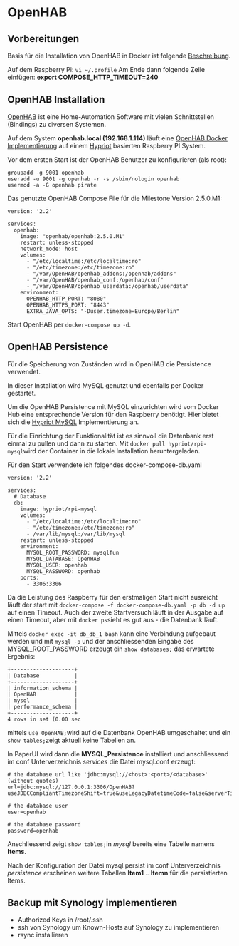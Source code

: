 # OpenHAB

## Vorbereitungen

Basis für die Installation von OpenHAB in Docker ist folgende [Beschreibung](https://www.openhab.org/docs/installation/docker.html).

Auf dem Raspberry Pi: ```vi ~/.profile```
Am Ende dann folgende Zeile einfügen:
**export COMPOSE\_HTTP\_TIMEOUT=240**


## OpenHAB Installation
[OpenHAB](https://www.openhab.org) ist eine Home-Automation Software mit vielen Schnittstellen (Bindings) zu diversen Systemen.

Auf dem System **openhab.local (192.168.1.114)** läuft eine [OpenHAB Docker Implementierung](https://hub.docker.com/r/openhab/openhab) auf einem [Hypriot](https://blog.hypriot.com) basierten Raspberry PI System.

Vor dem ersten Start ist der OpenHAB Benutzer zu konfigurieren (als root):

```
groupadd -g 9001 openhab
useradd -u 9001 -g openhab -r -s /sbin/nologin openhab
usermod -a -G openhab pirate
```

Das genutzte OpenHAB Compose File für die Milestone Version 2.5.0.M1:

```
version: '2.2'

services:
  openhab:
    image: "openhab/openhab:2.5.0.M1"
    restart: unless-stopped
    network_mode: host
    volumes:
      - "/etc/localtime:/etc/localtime:ro"
      - "/etc/timezone:/etc/timezone:ro"
      - "/var/OpenHAB/openhab_addons:/openhab/addons"
      - "/var/OpenHAB/openhab_conf:/openhab/conf"
      - "/var/OpenHAB/openhab_userdata:/openhab/userdata"
    environment:
      OPENHAB_HTTP_PORT: "8080"
      OPENHAB_HTTPS_PORT: "8443"
      EXTRA_JAVA_OPTS: "-Duser.timezone=Europe/Berlin"
```

Start OpenHAB per ```docker-compose up -d```.

## OpenHAB Persistence

Für die Speicherung von Zuständen wird in OpenHAB die Persistence verwendet.

In dieser Installation wird MySQL genutzt und ebenfalls per Docker gestartet.

Um die OpenHAB Persistence mit MySQL einzurichten wird vom Docker Hub eine entsprechende Version für den Raspberry benötigt. Hier bietet sich die [Hypriot MySQL](https://hub.docker.com/r/hypriot/rpi-mysql/) Implementierung an.

Für die Einrichtung der Funktionalität ist es sinnvoll die Datenbank erst einmal zu pullen und dann zu starten. 
Mit ```docker pull hypriot/rpi-mysql```wird der Container in die lokale Installation heruntergeladen.

Für den Start verwendete ich folgendes docker-compose-db.yaml

```
version: '2.2'

services:
  # Database
  db:
    image: hypriot/rpi-mysql
    volumes:
      - "/etc/localtime:/etc/localtime:ro"
      - "/etc/timezone:/etc/timezone:ro"
      - /var/lib/mysql:/var/lib/mysql
    restart: unless-stopped
    environment:
      MYSQL_ROOT_PASSWORD: mysqlfun
      MYSQL_DATABASE: OpenHAB
      MYSQL_USER: openhab
      MYSQL_PASSWORD: openhab
    ports:
      - 3306:3306
```

Da die Leistung des Raspberry für den erstmaligen Start nicht ausreicht läuft der start mit ```docker-compose -f docker-compose-db.yaml -p db -d up``` auf einen Timeout. Auch der zweite Startversuch läuft in der Ausgabe auf einen Timeout, aber mit ```docker ps```sieht es gut aus - die Datenbank läuft.

Mittels ```docker exec -it db_db_1 bash``` kann eine Verbindung aufgebaut werden und mit ```mysql -p``` und der anschliessenden Eingabe des MYSQL\_ROOT\_PASSWORD erzeugt ein ```show databases;``` das erwartete Ergebnis:

```
+--------------------+
| Database           |
+--------------------+
| information_schema |
| OpenHAB            |
| mysql              |
| performance_schema |
+--------------------+
4 rows in set (0.00 sec
```

mittels ```use OpenHAB;```wird auf die Datenbank OpenHAB umgeschaltet und ein ```show tables;```zeigt aktuell keine Tabellen an.


In PaperUI wird dann die **MYSQL_Persistence** installiert und anschliessend im conf Unterverzeichnis *services* die Datei mysql.conf erzeugt:

```
# the database url like 'jdbc:mysql://<host>:<port>/<database>' (without quotes)
url=jdbc:mysql://127.0.0.1:3306/OpenHAB?useJDBCCompliantTimezoneShift=true&useLegacyDatetimeCode=false&serverTimezone=Europe/Berlin

# the database user
user=openhab

# the database password
password=openhab
```
Anschliessend zeigt ```show tables;```in *mysql* bereits eine Tabelle namens **Items**.

Nach der Konfiguration der Datei mysql.persist im conf Unterverzeichnis *persistence* erscheinen weitere Tabellen **Item1** .. **Itemn** für die persistierten Items.


## Backup mit Synology implementieren

- Authorized Keys in /root/.ssh 
- ssh von Synology um Known-Hosts auf Synology zu implementieren
- rsync installieren